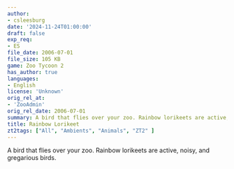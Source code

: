 ```yaml
---
author:
- csleesburg
date: '2024-11-24T01:00:00'
draft: false
exp_req:
- ES
file_date: 2006-07-01
file_size: 105 KB
game: Zoo Tycoon 2
has_author: true
languages:
- English
license: 'Unknown'
orig_rel_at:
- 'ZooAdmin'
orig_rel_date: 2006-07-01
summary: A bird that flies over your zoo. Rainbow lorikeets are active, noisy, and gregarious birds.
title: Rainbow Lorikeet
zt2tags: ["All", "Ambients", "Animals", "ZT2" ]
---
```

A bird that flies over your zoo. Rainbow lorikeets are active, noisy, and gregarious birds.
